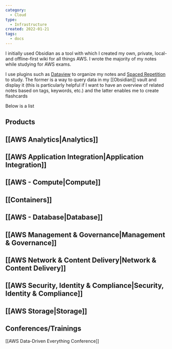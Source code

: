 ```yaml
---
category:
  - Cloud
type:
  - Infrastructure
created: 2022-01-21
tags:
  - docs
---
```

I initially used Obsidian as a tool with which I created my own, private, local- and offline-first wiki for all things AWS. I wrote the majority of my notes while studying for AWS exams. 

I use plugins such as [Dataview](https://github.com/blacksmithgu/obsidian-dataview) to organize my notes and [Spaced Repetition](https://github.com/st3v3nmw/obsidian-spaced-repetition) to study. The former is a way to query data in my [[Obsidian]] vault and display it (this is particularly helpful if I want to have an overview of related notes based on tags, keywords, etc.) and the latter enables me to create flashcards 

Below is a list 
## Products

## [[AWS Analytics|Analytics]]

## [[AWS Application Integration|Application Integration]]

## [[AWS - Compute|Compute]]

## [[Containers]]

## [[AWS - Database|Database]]

## [[AWS Management & Governance|Management & Governance]]

## [[AWS Network & Content Delivery|Network & Content Delivery]]

## [[AWS Security, Identity & Compliance|Security, Identity & Compliance]]

## [[AWS Storage|Storage]]


## Conferences/Trainings

[[AWS Data-Driven Everything Conference]]



